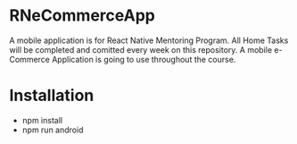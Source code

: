 # RNeCommerceApp
A mobile application is for React Native Mentoring Program. All Home Tasks will be completed and comitted every week on this repository.
A mobile e-Commerce Application is going to use throughout the course.

# Installation
- npm install
- npm run android